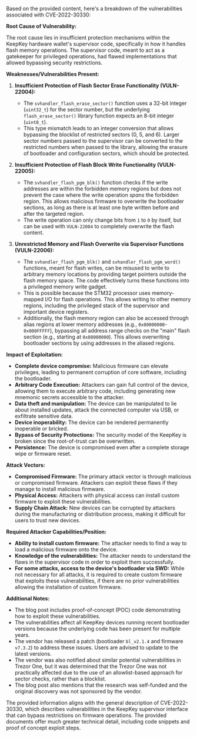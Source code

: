 Based on the provided content, here's a breakdown of the vulnerabilities associated with CVE-2022-30330:

**Root Cause of Vulnerability:**

The root cause lies in insufficient protection mechanisms within the KeepKey hardware wallet's supervisor code, specifically in how it handles flash memory operations. The supervisor code, meant to act as a gatekeeper for privileged operations, had flawed implementations that allowed bypassing security restrictions.

**Weaknesses/Vulnerabilities Present:**

1.  **Insufficient Protection of Flash Sector Erase Functionality (VULN-22004):**
    *   The `svhandler_flash_erase_sector()` function uses a 32-bit integer (`uint32_t`) for the sector number, but the underlying `flash_erase_sector()` library function expects an 8-bit integer (`uint8_t`).
    *   This type mismatch leads to an integer conversion that allows bypassing the blocklist of restricted sectors (0, 5, and 6). Larger sector numbers passed to the supervisor can be converted to the restricted numbers when passed to the library, allowing the erasure of bootloader and configuration sectors, which should be protected.

2.  **Insufficient Protection of Flash Block Write Functionality (VULN-22005):**
    *   The `svhandler_flash_pgm_blk()` function checks if the write addresses are within the forbidden memory regions but does not prevent the case where the write operation *spans* the forbidden region. This allows malicious firmware to overwrite the bootloader sections, as long as there is at least one byte written before and after the targeted region.
    *   The write operation can only change bits from `1` to `0` by itself, but can be used with `VULN-22004` to completely overwrite the flash content.

3.  **Unrestricted Memory and Flash Overwrite via Supervisor Functions (VULN-22006):**
    *   The `svhandler_flash_pgm_blk()` and `svhandler_flash_pgm_word()` functions, meant for flash writes, can be misused to write to arbitrary memory locations by providing target pointers outside the flash memory space. The code effectively turns these functions into a privileged memory write gadget.
    *   This is possible because the STM32 processor uses memory-mapped I/O for flash operations. This allows writing to other memory regions, including the privileged stack of the supervisor and important device registers.
    *   Additionally, the flash memory region can also be accessed through alias regions at lower memory addresses (e.g., `0x00000000`-`0x000FFFFF`), bypassing all address range checks on the "main" flash section (e.g., starting at `0x08000000`). This allows overwriting bootloader sections by using addresses in the aliased regions.

**Impact of Exploitation:**

*   **Complete device compromise:** Malicious firmware can elevate privileges, leading to permanent corruption of core software, including the bootloader.
*   **Arbitrary Code Execution:** Attackers can gain full control of the device, allowing them to execute arbitrary code, including generating new mnemonic secrets accessible to the attacker.
*   **Data theft and manipulation:** The device can be manipulated to lie about installed updates, attack the connected computer via USB, or exfiltrate sensitive data.
*   **Device inoperability:** The device can be rendered permanently inoperable or bricked.
*   **Bypass of Security Protections:** The security model of the KeepKey is broken since the root-of-trust can be overwritten.
*   **Persistence:** The device is compromised even after a complete storage wipe or firmware reset.

**Attack Vectors:**

*   **Compromised Firmware:** The primary attack vector is through malicious or compromised firmware. Attackers can exploit these flaws if they manage to install malicious firmware.
*   **Physical Access:** Attackers with physical access can install custom firmware to exploit these vulnerabilities.
*   **Supply Chain Attack:** New devices can be corrupted by attackers during the manufacturing or distribution process, making it difficult for users to trust new devices.

**Required Attacker Capabilities/Position:**

*   **Ability to install custom firmware:** The attacker needs to find a way to load a malicious firmware onto the device.
*   **Knowledge of the vulnerabilities:** The attacker needs to understand the flaws in the supervisor code in order to exploit them successfully.
*   **For some attacks, access to the device's bootloader via SWD:** While not necessary for all attacks, it is required to create custom firmware that exploits these vulnerabilities, if there are no prior vulnerabilities allowing the installation of custom firmware.

**Additional Notes:**

*   The blog post includes proof-of-concept (POC) code demonstrating how to exploit these vulnerabilities.
*   The vulnerabilities affect all KeepKey devices running recent bootloader versions because the underlying code has been present for multiple years.
*   The vendor has released a patch (bootloader `bl_v2.1.4` and firmware `v7.3.2`) to address these issues. Users are advised to update to the latest versions.
*   The vendor was also notified about similar potential vulnerabilities in Trezor One, but it was determined that the Trezor One was not practically affected due to the use of an allowlist-based approach for sector checks, rather than a blocklist.
*   The blog post also mentions that the research was self-funded and the original discovery was not sponsored by the vendor.

The provided information aligns with the general description of CVE-2022-30330, which describes vulnerabilities in the KeepKey supervisor interface that can bypass restrictions on firmware operations. The provided documents offer much greater technical detail, including code snippets and proof of concept exploit steps.